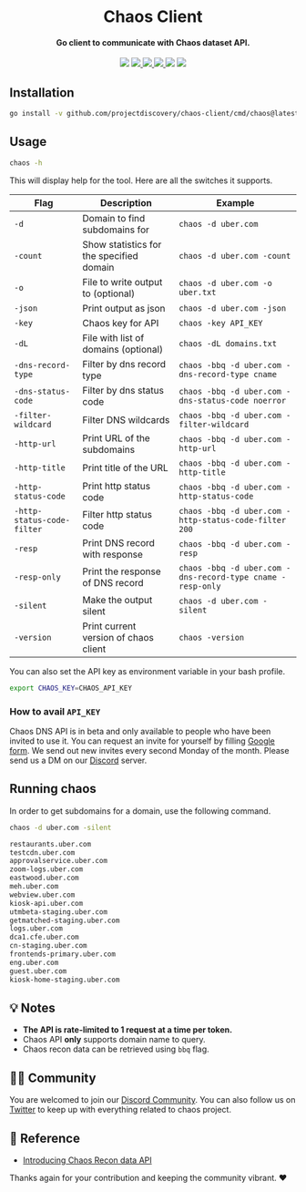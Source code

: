 <h1 align="center">
Chaos Client
</h1>
<h4 align="center">Go client to communicate with Chaos dataset API.</h4>

<p align="center">
<img src="https://img.shields.io/github/go-mod/go-version/projectdiscovery/chaos-client">
<a href="https://github.com/projectdiscovery/chaos-client/releases"><img src="https://img.shields.io/github/downloads/projectdiscovery/chaos-client/total">
<a href="https://github.com/projectdiscovery/chaos-client/graphs/contributors"><img src="https://img.shields.io/github/contributors-anon/projectdiscovery/chaos-client">
<a href="https://github.com/projectdiscovery/chaos-client/releases/"><img src="https://img.shields.io/github/release/projectdiscovery/chaos-client">
<a href="https://discord.gg/projectdiscovery"><img src="https://img.shields.io/discord/695645237418131507.svg?logo=discord"></a>
<a href="https://twitter.com/pdchaos"><img src="https://img.shields.io/twitter/follow/pdchaos.svg?logo=twitter"></a>
</p>


## Installation

```bash
go install -v github.com/projectdiscovery/chaos-client/cmd/chaos@latest
```

## Usage

```bash
chaos -h
```

This will display help for the tool. Here are all the switches it supports.

| Flag                       | Description                              | Example                                                    |
|----------------------------|------------------------------------------|------------------------------------------------------------|
| `-d`                       | Domain to find subdomains for            | `chaos -d uber.com`                                        |
| `-count`                   | Show statistics for the specified domain | `chaos -d uber.com -count`                                 |
| `-o`                       | File to write output to (optional)       | `chaos -d uber.com -o uber.txt`                            |
| `-json`                    | Print output as json                     | `chaos -d uber.com -json`                                  |
| `-key`                     | Chaos key for API                        | `chaos -key API_KEY`                                       |
| `-dL`                      | File with list of domains (optional)     | `chaos -dL domains.txt`                                    |
| `-dns-record-type`         | Filter by dns record type                | `chaos -bbq -d uber.com -dns-record-type cname`            |
| `-dns-status-code`         | Filter by dns status code                | `chaos -bbq -d uber.com -dns-status-code noerror`          |
| `-filter-wildcard`         | Filter DNS wildcards                     | `chaos -bbq -d uber.com -filter-wildcard`                  |
| `-http-url`                | Print URL of the subdomains              | `chaos -bbq -d uber.com -http-url`                         |
| `-http-title`              | Print title of the URL                   | `chaos -bbq -d uber.com -http-title`                       |
| `-http-status-code`        | Print http status code                   | `chaos -bbq -d uber.com -http-status-code`                 |
| `-http-status-code-filter` | Filter http status code                  | `chaos -bbq -d uber.com -http-status-code-filter 200`      |
| `-resp`                    | Print DNS record with response           | `chaos -bbq -d uber.com -resp`                             |
| `-resp-only`               | Print the response of DNS record         | `chaos -bbq -d uber.com -dns-record-type cname -resp-only` |
| `-silent`                  | Make the output silent                   | `chaos -d uber.com -silent`                                |
| `-version`                 | Print current version of chaos client    | `chaos -version`                                           |


You can also set the API key as environment variable in your bash profile. 

```bash
export CHAOS_KEY=CHAOS_API_KEY
```

### How to avail `API_KEY`

Chaos DNS API is in beta and only available to people who have been invited to use it. You can request an invite for yourself by filling [Google form](https://forms.gle/GP5nTamxJPfiMaBn9). We send out new invites every second Monday of the month. Please send us a DM on our [Discord](https://discord.gg/projectdiscovery) server.

## Running chaos

In order to get subdomains for a domain, use the following command.

```bash
chaos -d uber.com -silent

restaurants.uber.com
testcdn.uber.com
approvalservice.uber.com
zoom-logs.uber.com
eastwood.uber.com
meh.uber.com
webview.uber.com
kiosk-api.uber.com
utmbeta-staging.uber.com
getmatched-staging.uber.com
logs.uber.com
dca1.cfe.uber.com
cn-staging.uber.com
frontends-primary.uber.com
eng.uber.com
guest.uber.com
kiosk-home-staging.uber.com
```

💡 Notes
-----

- **The API is rate-limited to 1 request at a time per token.**
- Chaos API **only** supports domain name to query.
- Chaos recon data can be retrieved using `bbq` flag.

👨‍💻 Community
-----

You are welcomed to join our [Discord Community](https://discord.gg/projectdiscovery). You can also follow us on [Twitter](https://twitter.com/pdchaos) to keep up with everything related to chaos project.


📌 Reference
-----

- [Introducing Chaos Recon data API](https://blog.projectdiscovery.io/introducing-chaos-bug-bounty-recon-data-api)


Thanks again for your contribution and keeping the community vibrant. :heart:
